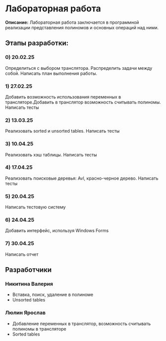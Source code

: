 # Лабораторная работа
**Описание:** Лабораторная работа заключается в программной реализации представления полиномов и основных операций над ними.

## Этапы разработки:
### **0) 20.02.25**
Определиться с выбором транслятора. Распределить задачи между собой. Написать план выполнения работы.
### **1) 27.02.25**
Добавить возможность использования переменных в трансляторе.Добавить в транслятор возможность считывать полиномы. Написать тесты
### **2) 13.03.25**
Реализовать sorted и unsorted tables. Написать тесты
### **3) 10.04.25**
Реализовать хэш таблицы. Написать тесты
### **4) 17.04.25**
Реализовать поисковые деревья: Avl, красно-черное дерево. Написать тесты
### **5) 20.04.25**
Написать тестовую систему
### **6) 24.04.25**
Добавить интерфейс, используя Windows Forms
### **7) 30.04.25**
Написать отчет

## **Разработчики**

### **Никитина Валерия**
- Вставка, поиск, удаление в полиноме
- Unsorted tables
### **Люлин Ярослав**
- Добавление переменных в транслятор, возможность считывать полиномы в трансляторе
- Sorted tables
